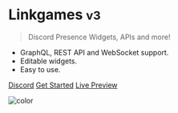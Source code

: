 # Linkgames <small>v3</small>

> Discord Presence Widgets, APIs and more!

- GraphQL, REST API and WebSocket support.
- Editable widgets.
- Easy to use.

[Discord](https://discord.gg/gZZaxQ79PJ)
[Get Started](#get-started)
[Live Preview](https://linkgames.de/test.html)

<!-- background color -->
![color](#f0f0f0)
